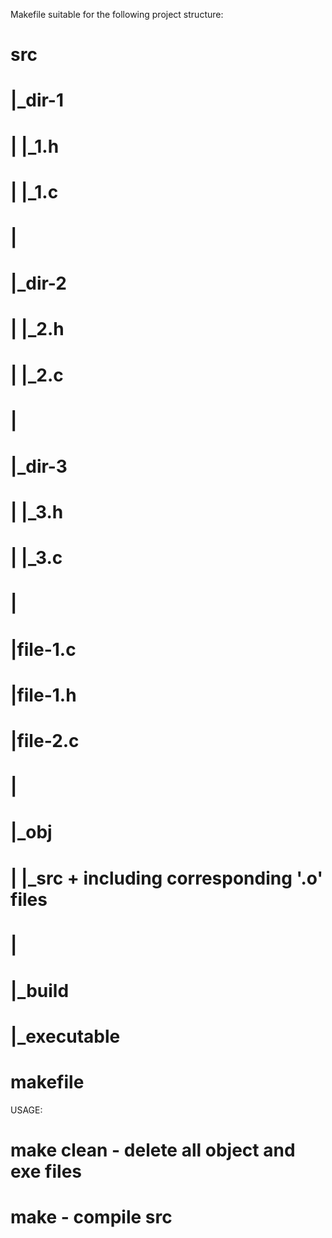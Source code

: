 Makefile suitable for the following project structure:
# src
# |_dir-1
# |    |_1.h
# |    |_1.c
# |
# |_dir-2
# |    |_2.h
# |    |_2.c
# |
# |_dir-3
# |    |_3.h
# |    |_3.c
# |
# |file-1.c
# |file-1.h
# |file-2.c
# |
# |_obj
# |    |_src + including corresponding '.o' files
# |
# |_build
#      |_executable
# makefile

USAGE:
# make clean - delete all object and exe files
# make - compile src
